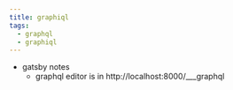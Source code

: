 ```yaml
---
title: graphiql
tags:
  - graphql
  - graphiql
---
```


- gatsby notes
  - graphql editor is in http://localhost:8000/___graphql

